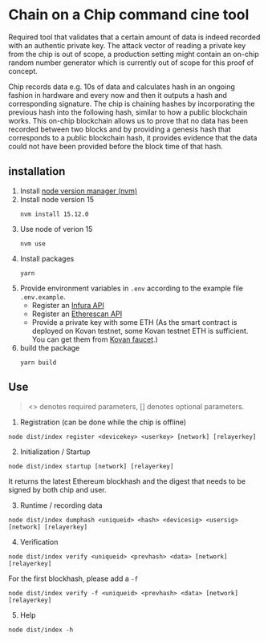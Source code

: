 # Chain on a Chip command cine tool

Required tool that validates that a certain amount of data is indeed recorded with an authentic private key. The attack vector of reading a private key from the chip is out of scope, a production setting might contain an on-chip random number generator which is currently out of scope for this proof of concept.

Chip records data e.g. 10s of data and calculates hash in an ongoing fashion in hardware and every now and then it outputs a hash and corresponding signature. The chip is chaining hashes by incorporating the previous hash into the following hash, similar to how a public blockchain works. This on-chip blockchain allows us to prove that no data has been recorded between two blocks and by providing a genesis hash that corresponds to a public blockchain hash, it provides evidence that the data could not have been provided before the block time of that hash.

## installation
1. Install [node version manager (nvm)](https://github.com/nvm-sh/nvm)
2. Install node version 15 
    ```
    nvm install 15.12.0
    ```
3. Use node of verion 15 
    ```
    nvm use
    ```
4. Install packages 
    ```
    yarn
    ```
5. Provide environment variables in `.env` according to the example file `.env.example`.
    - Register an [Infura API](https://infura.io/register)
    - Register an [Etherescan API](https://etherscan.io/register)
    - Provide a private key with some ETH (As the smart contract is deployed on Kovan testnet, some Kovan testnet ETH is sufficient. You can get them from [Kovan faucet](https://faucet.kovan.network/).)
6. build the package
    ```
    yarn build
    ```

## Use

> <> denotes required parameters, [] denotes optional parameters.
1. Registration (can be done while the chip is offline) 
```
node dist/index register <devicekey> <userkey> [network] [relayerkey]
```

2. Initialization / Startup
```
node dist/index startup [network] [relayerkey]
```
It returns the latest Ethereum blockhash and the digest that needs to be signed by both chip and user.

3. Runtime / recording data
```
node dist/index dumphash <uniqueid> <hash> <devicesig> <usersig> [network] [relayerkey]
```
4. Verification
```
node dist/index verify <uniqueid> <prevhash> <data> [network] [relayerkey]
```
For the first blockhash, please add a `-f` 
```
node dist/index verify -f <uniqueid> <prevhash> <data> [network] [relayerkey]
```
5. Help
```
node dist/index -h
```
